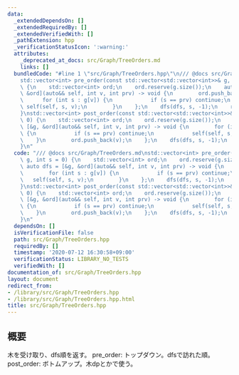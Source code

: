 ```yaml
---
data:
  _extendedDependsOn: []
  _extendedRequiredBy: []
  _extendedVerifiedWith: []
  _pathExtension: hpp
  _verificationStatusIcon: ':warning:'
  attributes:
    _deprecated_at_docs: src/Graph/TreeOrders.md
    links: []
  bundledCode: "#line 1 \"src/Graph/TreeOrders.hpp\"\n/// @docs src/Graph/TreeOrders.md\n\
    std::vector<int> pre_order(const std::vector<std::vector<int>>& g, int s = 0)\
    \ {\n    std::vector<int> ord;\n    ord.reserve(g.size());\n    auto dfs = [&g,\
    \ &ord](auto&& self, int v, int prv) -> void {\n        ord.push_back(v);\n  \
    \      for (int s : g[v]) {\n            if (s == prv) continue;\n           \
    \ self(self, s, v);\n        }\n    };\n    dfs(dfs, s, -1);\n    return ord;\n\
    }\nstd::vector<int> post_order(const std::vector<std::vector<int>>& g, int s =\
    \ 0) {\n    std::vector<int> ord;\n    ord.reserve(g.size());\n    auto dfs =\
    \ [&g, &ord](auto&& self, int v, int prv) -> void {\n        for (int s : g[v])\
    \ {\n            if (s == prv) continue;\n            self(self, s, v);\n    \
    \    }\n        ord.push_back(v);\n    };\n    dfs(dfs, s, -1);\n    return ord;\n\
    }\n"
  code: "/// @docs src/Graph/TreeOrders.md\nstd::vector<int> pre_order(const std::vector<std::vector<int>>&\
    \ g, int s = 0) {\n    std::vector<int> ord;\n    ord.reserve(g.size());\n   \
    \ auto dfs = [&g, &ord](auto&& self, int v, int prv) -> void {\n        ord.push_back(v);\n\
    \        for (int s : g[v]) {\n            if (s == prv) continue;\n         \
    \   self(self, s, v);\n        }\n    };\n    dfs(dfs, s, -1);\n    return ord;\n\
    }\nstd::vector<int> post_order(const std::vector<std::vector<int>>& g, int s =\
    \ 0) {\n    std::vector<int> ord;\n    ord.reserve(g.size());\n    auto dfs =\
    \ [&g, &ord](auto&& self, int v, int prv) -> void {\n        for (int s : g[v])\
    \ {\n            if (s == prv) continue;\n            self(self, s, v);\n    \
    \    }\n        ord.push_back(v);\n    };\n    dfs(dfs, s, -1);\n    return ord;\n\
    }\n"
  dependsOn: []
  isVerificationFile: false
  path: src/Graph/TreeOrders.hpp
  requiredBy: []
  timestamp: '2020-07-12 16:30:58+09:00'
  verificationStatus: LIBRARY_NO_TESTS
  verifiedWith: []
documentation_of: src/Graph/TreeOrders.hpp
layout: document
redirect_from:
- /library/src/Graph/TreeOrders.hpp
- /library/src/Graph/TreeOrders.hpp.html
title: src/Graph/TreeOrders.hpp
---
```

## 概要
木を受け取り、dfs順を返す。
pre_order: トップダウン。dfsで訪れた順。
post_order: ボトムアップ。木dpとかで使う。
